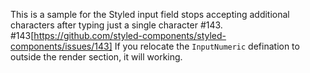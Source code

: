 This is a sample for the Styled input field stops accepting additional characters after typing just a single character #143.
#143[https://github.com/styled-components/styled-components/issues/143]
If you relocate the ```InputNumeric``` defination to outside the render section, it will working.
